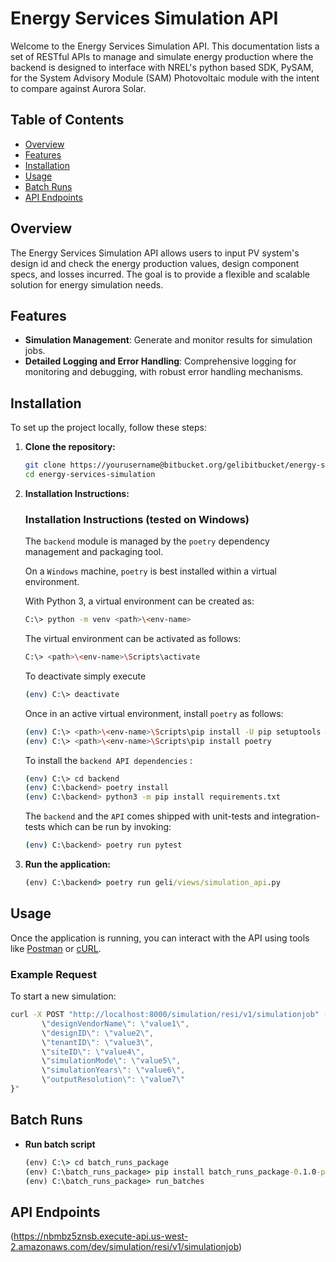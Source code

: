 
# Energy Services Simulation API

Welcome to the Energy Services Simulation API. This documentation lists a set of RESTful APIs to manage and simulate energy production where the backend is designed to interface with NREL's python based SDK, PySAM, for the System Advisory Module (SAM) Photovoltaic module with the intent to compare against Aurora Solar.

## Table of Contents

- [Overview](#overview)
- [Features](#features)
- [Installation](#installation)
- [Usage](#usage)
- [Batch Runs](#batch-runs)
- [API Endpoints](#api-endpoints)

## Overview

The Energy Services Simulation API allows users to input PV system's design id and check the energy production values, design component specs, and losses incurred. The goal is to provide a flexible and scalable solution for energy simulation needs.

## Features

- **Simulation Management**: Generate and monitor results for simulation jobs.
- **Detailed Logging and Error Handling**: Comprehensive logging for monitoring and debugging, with robust error handling mechanisms.

## Installation

To set up the project locally, follow these steps:

1. **Clone the repository:**

    ```bash
    git clone https://yourusername@bitbucket.org/gelibitbucket/energy-services-simulation.git
    cd energy-services-simulation
    ```

2. **Installation Instructions:**

   ### Installation Instructions (tested on Windows)

   The `backend` module is managed by the `poetry` dependency management and packaging tool.
   
   On a `Windows` machine, `poetry` is best installed within a virtual environment.
   
   With Python 3, a virtual environment can be created as:
   
    ```bash
    C:\> python -m venv <path>\<env-name>
    ```

    The virtual environment can be activated as follows:
    
    ```bash
    C:\> <path>\<env-name>\Scripts\activate
    ```

    To deactivate simply execute
    
    ```bash
    (env) C:\> deactivate
    ```

    Once in an active virtual environment, install `poetry` as follows:
    
    ```bash
    (env) C:\> <path>\<env-name>\Scripts\pip install -U pip setuptools # update pip and setuptools
    (env) C:\> <path>\<env-name>\Scripts\pip install poetry
    ```

    To install the `backend API dependencies` :
    
    ```bash
    (env) C:\> cd backend
    (env) C:\backend> poetry install
    (env) C:\backend> python3 -m pip install requirements.txt
    ```

    The `backend` and the `API` comes shipped with unit-tests and integration-tests which can be run by invoking:
    
    ```bash
    (env) C:\backend> poetry run pytest
    ```

3. **Run the application:**

    ```cmd
    (env) C:\backend> poetry run geli/views/simulation_api.py
    ```

## Usage

Once the application is running, you can interact with the API using tools like [Postman](https://www.postman.com/) or [cURL](https://curl.se/).

### Example Request

To start a new simulation:

 ```cmd
curl -X POST "http://localhost:8000/simulation/resi/v1/simulationjob" -H "Content-Type: application/json" -d "{
        \"designVendorName\": \"value1\",
        \"designID\": \"value2\",
        \"tenantID\": \"value3\",
        \"siteID\": \"value4\",
        \"simulationMode\": \"value5\",
        \"simulationYears\": \"value6\",
        \"outputResolution\": \"value7\"
 }"
 ```

## Batch Runs

- **Run batch script**
    
    ```cmd
    (env) C:\> cd batch_runs_package
    (env) C:\batch_runs_package> pip install batch_runs_package-0.1.0-py3-none-any.whl
    (env) C:\batch_runs_package> run_batches
    
    
    ```


## API Endpoints

(https://nbmbz5znsb.execute-api.us-west-2.amazonaws.com/dev/simulation/resi/v1/simulationjob)

